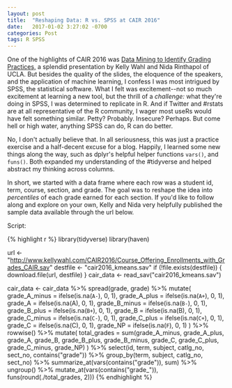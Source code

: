 ```yaml
---
layout: post
title:  "Reshaping Data: R vs. SPSS at CAIR 2016"
date:   2017-01-02 3:27:02 -0700
categories: Post
tags: R SPSS 
---
```


One of the highlights of CAIR 2016 was [Data Mining to Identify Grading Practices,](http://www.cair.org/wp-content/uploads/sites/474/2016/12/NRinthapolKWahl_CAIR2016.pdf) 
a splendid presentation by Kelly Wahl and Nida Rinthapol of UCLA. But besides the quality of the slides, the eloquence of the speakers,
and the application of machine learning, I confess I was most intrigued by SPSS, the statistical software. What I felt was excitement--not 
so much excitement at learning a new tool, but the thrill of a *challenge:* what they're doing in SPSS, I was determined to replicate in R.
And if Twitter and #rstats are at all representative of the R community, I wager most useRs would have felt something similar. Petty? Probably.
Insecure? Perhaps. But come hell or high water, anything SPSS can do, R can do better.

<!--more-->

No, I don't actually believe that. In all seriousness, this was just a practice exercise and a half-decent excuse for a blog. Happily, 
I learned some new things along the way, such as dplyr's helpful helper functions `vars()`, and `funs()`. Both expanded my understanding
of the #tidyverse and helped abstract my thinking across columns.

In short, we started with a data frame where each row was a student id, term, course, section, and grade. The goal was to reshape the idea into 
*percentiles* of each grade earned for each section. If you'd like to follow along and explore on your own, 
Kelly and Nida very helpfully published the sample data available through the url below. 

Script:

{% highlight r %}
library(tidyverse)
library(haven)

url <- "http://www.kellywahl.com/CAIR2016/Course_Offering_Enrollments_with_Grades_CAIR.sav"
destfile <- "cair2016_kmeans.sav"
if (!file.exists(destfile)) {
  download.file(url, destfile)
}
cair_data <- read_sav("cair2016_kmeans.sav")

cair_data <- cair_data %>% 
  spread(grade, grade) %>% 
  mutate(
    grade_A_minus = ifelse(is.na(`A-`), 0, 1),
    grade_A_plus = ifelse(is.na(`A+`), 0, 1),
    grade_A = ifelse(is.na(A), 0, 1),
    grade_B_minus = ifelse(is.na(`B-`), 0, 1),
    grade_B_plus = ifelse(is.na(`B+`), 0, 1),
    grade_B = ifelse(is.na(B), 0, 1),
    grade_C_minus = ifelse(is.na(`C-`), 0, 1),
    grade_C_plus = ifelse(is.na(`C+`), 0, 1),
    grade_C = ifelse(is.na(C), 0, 1), 
    grade_NP = ifelse(is.na(`F`), 0, 1)
  ) %>% 
  rowwise() %>% 
  mutate(
    total_grades = sum(grade_A_minus, grade_A_plus, grade_A, grade_B, grade_B_plus, grade_B_minus,
                       grade_C, grade_C_plus, grade_C_minus, grade_NP)
  ) %>% 
  select(id, term, subject, catlg_no, sect_no, contains("grade")) %>% 
  group_by(term, subject, catlg_no, sect_no) %>% 
  summarize_at(vars(contains("grade")), sum) %>% 
  ungroup() %>% 
  mutate_at(vars(contains("grade_")), funs(round(./total_grades, 2)))
  {% endhighlight %}
